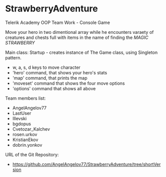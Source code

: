# StrawberryAdventure
Telerik Academy OOP Team Work - Console Game

Move your hero in two dimentional array while he encounters varaety of creatures and chests full with items in the name of finding the *MAGIC STRAWBERRY*

Main class: Startup - creates instance of The Game class, using Singleton pattern.
 - w, a, s, d keys to move character
 - 'hero' command, that shows your hero's stats
 - 'map' command, that prints the map
 - 'moveset' command that shows the four move options
 - 'options' command that shows all above

Team members list:
- AngelAngelov77
- LastUser
- lllevski
- bgdopus
- Cvetozar_Kalchev
- rosen.urkov
- KristianEkov
- dobrin.yonkov

URL of the Git Repository:
- https://github.com/AngelAngelov77/StrawberryAdventure/tree/shortVersion